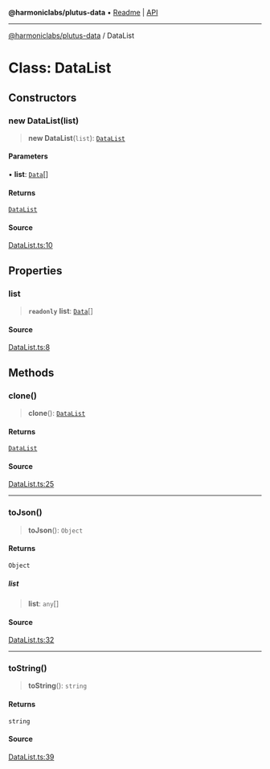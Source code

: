 **@harmoniclabs/plutus-data** • [Readme](../README.md) \| [API](../globals.md)

***

[@harmoniclabs/plutus-data](../README.md) / DataList

# Class: DataList

## Constructors

### new DataList(list)

> **new DataList**(`list`): [`DataList`](DataList.md)

#### Parameters

• **list**: [`Data`](../type-aliases/Data.md)[]

#### Returns

[`DataList`](DataList.md)

#### Source

[DataList.ts:10](https://github.com/HarmonicLabs/plutus-data/blob/911664c/src/DataList.ts#L10)

## Properties

### list

> **`readonly`** **list**: [`Data`](../type-aliases/Data.md)[]

#### Source

[DataList.ts:8](https://github.com/HarmonicLabs/plutus-data/blob/911664c/src/DataList.ts#L8)

## Methods

### clone()

> **clone**(): [`DataList`](DataList.md)

#### Returns

[`DataList`](DataList.md)

#### Source

[DataList.ts:25](https://github.com/HarmonicLabs/plutus-data/blob/911664c/src/DataList.ts#L25)

***

### toJson()

> **toJson**(): `Object`

#### Returns

`Object`

##### list

> **list**: `any`[]

#### Source

[DataList.ts:32](https://github.com/HarmonicLabs/plutus-data/blob/911664c/src/DataList.ts#L32)

***

### toString()

> **toString**(): `string`

#### Returns

`string`

#### Source

[DataList.ts:39](https://github.com/HarmonicLabs/plutus-data/blob/911664c/src/DataList.ts#L39)
